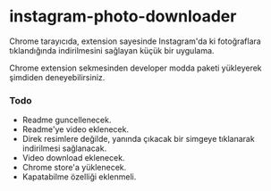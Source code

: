 # instagram-photo-downloader

Chrome tarayıcıda, extension sayesinde Instagram'da ki fotoğraflara tıklandığında indirilmesini sağlayan küçük bir uygulama.


Chrome extension sekmesinden developer modda paketi yükleyerek şimdiden deneyebilirsiniz.

### Todo
  - Readme guncellenecek.
  - Readme'ye video eklenecek.
  - Direk resimlere değilde, yanında çıkacak bir simgeye tıklanarak indirilmesi sağlanacak.
  - Video download eklenecek.
  - Chrome store'a yüklenecek.
  - Kapatabilme özelliği eklenmeli.
